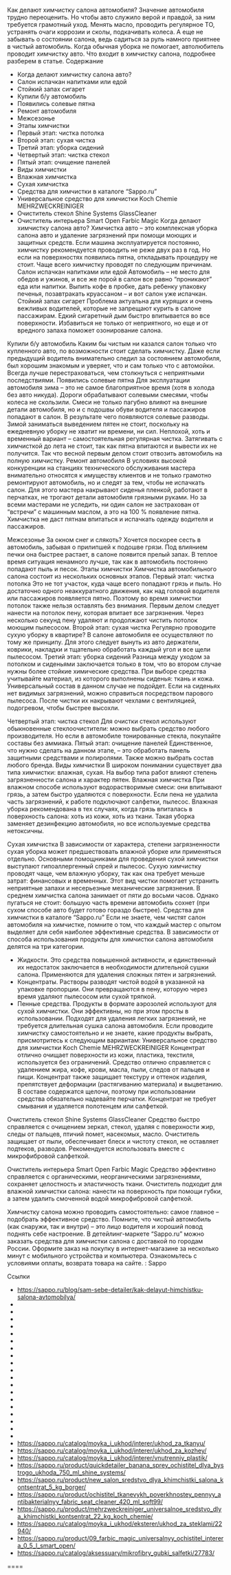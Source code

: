 Как делают химчистку салона автомобиля?
Значение автомобиля трудно переоценить. Но чтобы авто служило верой и правдой, за ним требуется грамотный уход. Менять масло, проводить регулярное ТО, устранять очаги коррозии и сколы, подкачивать колеса. А еще не забывать о состоянии салона, ведь садиться за руль намного приятнее в чистый автомобиль. 
Когда обычная уборка не помогает, автолюбитель проводит химчистку авто. Что входит в химчистку салона, подробнее разберем в статье. 
Содержание 
- Когда делают химчистку салона авто?
- Салон испачкан напитками или едой
- Стойкий запах сигарет
- Купили б/у автомобиль
- Появились солевые пятна
- Ремонт автомобиля
- Межсезонье
- Этапы химчистки
- Первый этап: чистка потолка
- Второй этап: сухая чистка
- Третий этап: уборка сидений
- Четвертый этап: чистка стекол
- Пятый этап: очищение панелей
- Виды химчистки
- Влажная химчистка
- Сухая химчистка
- Средства для химчистки в каталоге “Sappo.ru”
- Универсальное средство для химчистки Koch Chemie MEHRZWECKREINIGER
- Очиститель стекол Shine Systems GlassCleaner
- Очиститель интерьера Smart Open Farbic Magic 
Когда делают химчистку салона авто?
Химчистка авто – это комплексная уборка салона авто и удаление загрязнений при помощи моющих и защитных средств. Если машина эксплуатируется постоянно, химчистку рекомендуется проводить не реже двух раз в год. Но если на поверхностях появились пятна, откладывать процедуру не стоит. Чаще всего химчистку проводят по следующим причинам. 
Салон испачкан напитками или едой
Автомобиль – не место для обедов и ужинов, и все же порой в салон все равно “проникают” еда или напитки. Выпить кофе в пробке, дать ребенку упаковку печенья, позавтракать круассаном – и вот салон уже испачкан. 
Стойкий запах сигарет
Проблема актуальна для курящих и очень вежливых водителей, которые не запрещают курить в салоне пассажирам. Едкий сигаретный дым быстро впитывается во все поверхности. Избавиться не только от неприятного, но еще и от вредного запаха поможет озонирование салона. 

Купили б/у автомобиль
Каким бы чистым ни казался салон только что купленного авто, по возможности стоит сделать химчистку. Даже если предыдущий водитель внимательно следил за состоянием автомобиля, был хорошим знакомым и уверяет, что и сам только что с автомойки. Всегда лучше перестраховаться, чем столкнуться с неприятными последствиями. 
Появились солевые пятна
Для эксплуатации автомобиля зима – это не самое благоприятное время (хотя в холода без авто никуда). Дороги обрабатывают солевыми смесями, чтобы колеса не скользили. Смеси не только пагубно влияют на внешние детали автомобиля, но и с подошвы обуви водителя и пассажиров попадают в салон. В результате чего появляются солевые разводы. 
Зимой заниматься выведением пятен не стоит, поскольку на ежедневную уборку не хватит ни времени, ни сил. Неплохой, хоть и временный вариант – самостоятельная регулярная чистка. Затягивать с химчисткой до лета не стоит, так как пятна впитаются и вывести их не получится. Так что весной первым делом стоит отвозить автомобиль на полную химчистку. 
Ремонт автомобиля
В условиях высокой конкуренции на станциях технического обслуживания мастера внимательно относятся к имуществу клиентов и не только грамотно ремонтируют автомобиль, но и следят за тем, чтобы не испачкать салон. Для этого мастера накрывают сиденья пленкой, работают в перчатках, не трогают детали автомобиля грязными руками. Но за всеми мастерами не уследить, ни один салон не застрахован от “встречи” с машинным маслом, а это на 100 % появление пятна. Химчистка не даст пятнам впитаться и испачкать одежду водителя и пассажиров. 

Межсезонье
За окном снег и слякоть? Хочется поскорее сесть в автомобиль, забывая о прилипшей к подошве грязи. Под влиянием печки она быстрее растает, в салоне появится прелый запах. В теплое время ситуация ненамного лучше, так как в автомобиль постоянно попадают пыль и песок. 
Этапы химчистки
Химчистка автомобильного салона состоит из нескольких основных этапов. 
Первый этап: чистка потолка
Это не тот участок, куда чаще всего попадают грязь и пыль. Но достаточно одного неаккуратного движения, как над головой водителя или пассажиров появляется пятно. Поэтому во время химчистки потолок также нельзя оставлять без внимания. 
Первым делом следует нанести на потолок пену, которая впитает все загрязнения. Через несколько секунд пену удаляют и продолжают чистить потолок моющим пылесосом. 
Второй этап: сухая чистка
Регулярно проводите сухую уборку в квартире? В салоне автомобиля ее осуществляют по тому же принципу. Для этого следует вынуть из авто держатели, коврики, накладки и тщательно обработать каждый угол и все щели пылесосом. 
Третий этап: уборка сидений
Разница между уходом за потолком и сиденьями заключается только в том, что во втором случае нужны более стойкие химические средства. При выборе средства учитывайте материал, из которого выполнены сиденья: ткань и кожа. Универсальный состав в данном случае не подойдет. 
Если на сиденьях нет видимых загрязнений, можно справиться посредством парового пылесоса. После чистки их накрывают чехлами с вентиляцией, подогревом, чтобы быстрее высохли. 

Четвертый этап: чистка стекол
Для очистки стекол используют обыкновенные стеклоочистители: можно выбрать средство любого производителя. Но если в автомобиле тонированные стекла, покупайте составы без аммиака. 
Пятый этап: очищение панелей
Единственное, что нужно сделать на данном этапе, – это обработать панель защитными средствами и полиролями. Также можно выбрать состав любого бренда. 
Виды химчистки
В широком понимании существует два типа химчистки: влажная, сухая. На выбор типа работ влияют степень загрязненности салона и характер пятен. 
Влажная химчистка
При влажном способе используют водорастворимые смеси: они впитывают грязь, а затем быстро удаляются с поверхности. Если пена не удалила часть загрязнений, к работе подключают салфетки, пылесос. 
Влажная уборка рекомендована в тех случаях, когда грязь впиталась в поверхность салона: хоть из кожи, хоть из ткани. Такая уборка заменяет дезинфекцию автомобиля, но все используемые средства нетоксичны. 

Сухая химчистка
В зависимости от характера, степени загрязненности сухая уборка может предшествовать влажной уборке или применяться отдельно. Основными помощниками для проведения сухой химчистки выступают гипоаллергенный спрей и пылесос. 
Сухую химчистку проводят чаще, чем влажную уборку, так как она требует меньше затрат: финансовых и временных. Этот вид чистки помогает устранить неприятные запахи и несерьезные механические загрязнения. 
В среднем химчистка салона занимает от пяти до восьми часов. Однако пугаться не стоит: большую часть времени автомобиль сохнет (при сухом способе авто будет готово гораздо быстрее). 
Средства для химчистки в каталоге “Sappo.ru”
Если не знаете, чем чистят салон автомобиля на химчистке, помните о том, что каждый мастер с опытом выделяет для себя наиболее эффективные средства. В зависимости от способа использования продукты для химчистки салона автомобиля делятся на три категории. 
- Жидкости. 
Это средства повышенной активности, и единственный их недостаток заключается в необходимости длительной сушки салона. Применяются для удаления сложных пятен и загрязнений. 
- Концентраты. 
Растворы разводят чистой водой в указанной на упаковке пропорции. Они превращаются в пену, которую через время удаляют пылесосом или сухой тряпкой. 
- Пенные средства. 
Продукты в формате аэрозолей используют для сухой химчистки. Они эффективны, но при этом просты в использовании. Подходят для удаления легких загрязнений, не требуется длительная сушка салона автомобиля. 
Если проводите химчистку самостоятельно и не знаете, какие продукты выбрать, присмотритесь к следующим вариантам: 
Универсальное средство для химчистки Koch Chemie MEHRZWECKREINIGER
Концентрат отлично очищает поверхности из кожи, пластика, текстиля, используется без ограничений. Средство отлично справляется с удалением жира, кофе, крови, масла, пыли, следов от пальцев и пищи. Концентрат также защищает текстуру и оттенок изделия, препятствует деформации (растягиванию материала) и выцветанию. 
В составе содержатся щелочи, поэтому при использовании средства обязательно надевайте перчатки. Концентрат не требует смывания и удаляется полотенцем или салфеткой. 

Очиститель стекол Shine Systems GlassCleaner
Средство быстро справляется с очищением зеркал, стекол, удаляя с поверхности жир, следы от пальцев, птичий помет, насекомых, масло. Очиститель защищает от пыли, обеспечивает блеск и чистоту стекол, не оставляет подтеков, разводов. Рекомендуется использовать вместе с микрофибровой салфеткой. 

Очиститель интерьера Smart Open Farbic Magic
Средство эффективно справляется с органическими, неорганическими загрязнениями, сохраняет целостность и эластичность ткани. Очиститель подходит для влажной химчистки салона: нанести на поверхность при помощи губки, а затем удалить смоченной водой микрофибровой салфеткой. 

Химчистку салона можно проводить самостоятельно: самое главное – подобрать эффективное средство. Помните, что чистый автомобиль (как снаружи, так и внутри) – это лицо водителя и хороший повод поднять себе настроение. 
В детейлинг-маркете “Sappo.ru” можно заказать средства для химчистки салона с доставкой по городам России. Оформите заказ на покупку в интернет-магазине за несколько минут с мобильного устройства и компьютера. Ознакомьтесь с условиями оплаты, возврата товара на сайте. 
: Sappo

Ссылки
- https://sappo.ru/blog/sam-sebe-detailer/kak-delayut-himchistku-salona-avtomobilya/
- 
- 
- 
- 
- 
- 
- 
- 
- 
- 
- 
- 
- 
- 
- 
- 
- 
- 
- 
- https://sappo.ru/catalog/moyka_i_ukhod/interer/ukhod_za_tkanyu/
- https://sappo.ru/catalog/moyka_i_ukhod/interer/ukhod_za_kozhey/
- https://sappo.ru/catalog/moyka_i_ukhod/interer/vnutrenniy_plastik/
- https://sappo.ru/product/quickdetailer_banana_sprey_ochistitel_dlya_bystrogo_ukhoda_750_ml_shine_systems/
- https://sappo.ru/product/new_salon_sredstvo_dlya_khimchistki_salona_kontsentrat_5_kg_borger/
- https://sappo.ru/product/ochistitel_tkanevykh_poverkhnostey_pennyy_antibakterialnyy_fabric_seat_cleaner_420_ml_soft99/
- https://sappo.ru/product/mehrzweckreiniger_universalnoe_sredstvo_dlya_khimchistki_kontsentrat_22_kg_koch_chemie/
- https://sappo.ru/catalog/moyka_i_ukhod/eksterer/ukhod_za_steklami/22940/
- https://sappo.ru/product/09_farbic_magic_universalnyy_ochistitel_interera_0_5_l_smart_open/
- https://sappo.ru/catalog/aksessuary/mikrofibry_gubki_salfetki/27783/

====